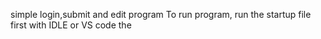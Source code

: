 simple  login,submit and edit  program
To run program, run the startup file first with IDLE or VS code the 
